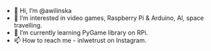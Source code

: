 - 👋 Hi, I’m @awilinska
- 👀 I’m interested in video games, Raspberry Pi & Arduino, AI, space travelling.
- 🌱 I’m currently learning PyGame library on RPi.
- 📫 How to reach me - inlwetrust on Instagram.

<!---
awilinska/awilinska is a ✨ special ✨ repository because its `README.md` (this file) appears on your GitHub profile.
You can click the Preview link to take a look at your changes.
--->
